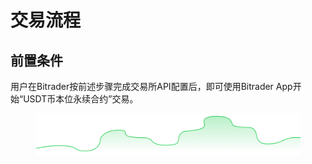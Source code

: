 # 交易流程

## 前置条件

用户在Bitrader按前述步骤完成交易所API配置后，即可使用Bitrader App开始“USDT币本位永续合约”交易。

<figure><img src="../../.gitbook/assets/Group 1 (1).png" alt=""><figcaption></figcaption></figure>
